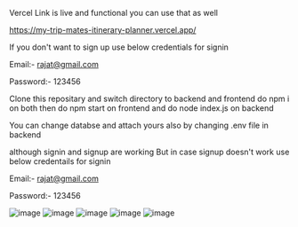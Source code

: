 Vercel Link is live and functional you can use that as well 

https://my-trip-mates-itinerary-planner.vercel.app/

If you don't want to sign up use below credentials for signin

Email:- rajat@gmail.com

Password:- 123456

Clone this repositary 
and switch directory to 
backend and frontend
 do npm i on both
then do npm start on frontend 
and do node index.js on backend 


You can change databse and attach yours also by changing .env file in backend 


although signin and signup are working But in case signup doesn't work use below credentails for signin

Email:- rajat@gmail.com

Password:- 123456

![image](https://github.com/Rajat-Rathaur/my-trip-mates-itinerary-planner/assets/142532314/be082f04-3dd4-4e5b-8042-90b534749635)
![image](https://github.com/Rajat-Rathaur/my-trip-mates-itinerary-planner/assets/142532314/21ad7915-9c6d-4781-b447-dd41f7821492)
![image](https://github.com/Rajat-Rathaur/my-trip-mates-itinerary-planner/assets/142532314/af533842-931d-4778-a22d-92cffb34d806)
![image](https://github.com/Rajat-Rathaur/my-trip-mates-itinerary-planner/assets/142532314/8f23ec67-e5c8-456c-933c-b9c2a0980c9a)
![image](https://github.com/Rajat-Rathaur/my-trip-mates-itinerary-planner/assets/142532314/97649e4e-0e0b-42f3-8e9b-d3642df5c5eb)

